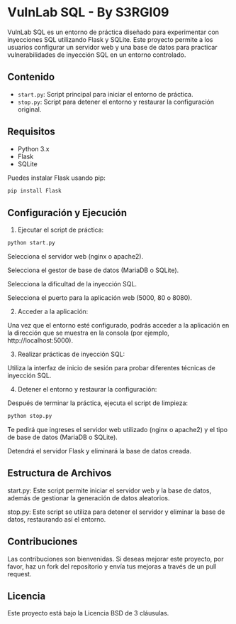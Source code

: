 # VulnLab SQL - By S3RGI09

VulnLab SQL es un entorno de práctica diseñado para experimentar con inyecciones SQL utilizando Flask y SQLite. Este proyecto permite a los usuarios configurar un servidor web y una base de datos para practicar vulnerabilidades de inyección SQL en un entorno controlado.

## Contenido

- `start.py`: Script principal para iniciar el entorno de práctica.
- `stop.py`: Script para detener el entorno y restaurar la configuración original.

## Requisitos

- Python 3.x
- Flask
- SQLite

Puedes instalar Flask usando pip:

```bash
pip install Flask
```

## Configuración y Ejecución

1. Ejecutar el script de práctica:
```bash
python start.py
```

Selecciona el servidor web (nginx o apache2).

Selecciona el gestor de base de datos (MariaDB o SQLite).

Selecciona la dificultad de la inyección SQL.

Selecciona el puerto para la aplicación web (5000, 80 o 8080).



2. Acceder a la aplicación:

Una vez que el entorno esté configurado, podrás acceder a la aplicación en la dirección que se muestra en la consola (por ejemplo, http://localhost:5000).


3. Realizar prácticas de inyección SQL:

Utiliza la interfaz de inicio de sesión para probar diferentes técnicas de inyección SQL.


4. Detener el entorno y restaurar la configuración:

Después de terminar la práctica, ejecuta el script de limpieza:
```bash
python stop.py
```
Te pedirá que ingreses el servidor web utilizado (nginx o apache2) y el tipo de base de datos (MariaDB o SQLite).

Detendrá el servidor Flask y eliminará la base de datos creada.




## Estructura de Archivos

start.py: Este script permite iniciar el servidor web y la base de datos, además de gestionar la generación de datos aleatorios.

stop.py: Este script se utiliza para detener el servidor y eliminar la base de datos, restaurando así el entorno.


## Contribuciones

Las contribuciones son bienvenidas. Si deseas mejorar este proyecto, por favor, haz un fork del repositorio y envía tus mejoras a través de un pull request.

## Licencia

Este proyecto está bajo la Licencia BSD de 3 cláusulas.
